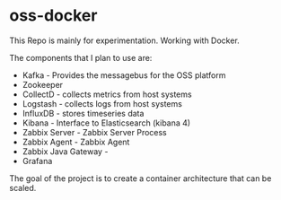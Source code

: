 # oss-docker
This Repo is mainly for experimentation.  Working with Docker.

The components that I plan to use are:

* Kafka - Provides the messagebus for the OSS platform
*  Zookeeper 
*  CollectD - collects metrics from host systems
*  Logstash - collects logs from host systems
*  InfluxDB - stores timeseries data
*  Kibana - Interface to Elasticsearch (kibana 4)
*  Zabbix Server - Zabbix Server Process
*  Zabbix Agent - Zabbix Agent
*  Zabbix Java Gateway - 
*  Grafana

The goal of the project is to create a container architecture that can be scaled.
